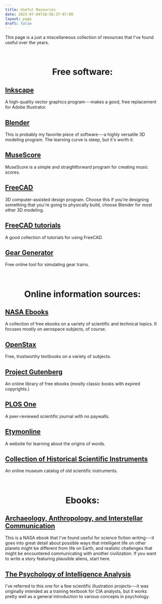 ```yaml
---
title: Useful Resources
date: 2023-07-04T16:56:37-07:00
layout: page
draft: false
---
```


This page is a just a miscellaneous collection of resources that I've found useful over the years.

<br/>

# <p style="text-align:center">Free software:</p>


## [Inkscape](https://inkscape.org)

A high-quality vector graphics program---makes a good, free replacement for Adobe Illustrator.


## [Blender](https://blender.org)

This is probably my favorite piece of software---a highly versatile 3D modeling program. The learning curve is steep, but it's worth it.


## [MuseScore](https://musescore.org)

MuseScore is a simple and straightforward program for creating music scores.


## [FreeCAD](https://freecad.org)

3D computer-assisted design program. Choose this if you're designing something that you're going to physically build, choose Blender for most other 3D modeling.


## [FreeCAD tutorials](https://wiki.freecad.org/Tutorials)

A good collection of tutorials for using FreeCAD.


## [Gear Generator](https://geargenerator.com)

Free online tool for simulating gear trains.


<br/>

# <p style="text-align:center">Online information sources:</p>


## [NASA Ebooks](https://www.nasa.gov/connect/ebooks/index.html)

A collection of free ebooks on a variety of scientific and technical topics. It focuses mostly on aerospace subjects, of course.

## [OpenStax](https://openstax.org/subjects)

Free, trustworthy textbooks on a variety of subjects.

## [Project Gutenberg](https://gutenberg.org/)

An online library of free ebooks (mostly classic books with expired copyrights.)

## [PLOS One](https://journals.plos.org/plosone/)

A peer-reviewed scientific journal with no paywalls.

## [Etymonline](https://www.etymonline.com/)

A website for learning about the origins of words.

## [Collection of Historical Scientific Instruments](https://chsi.harvard.edu/)

An online museum catalog of old scientific instruments.


<br/>

# <p style="text-align:center">Ebooks:</p>


## [Archaeology, Anthropology, and Interstellar Communication](https://www.nasa.gov/connect/ebooks/archaeology_anthropology_and_interstellar_communication.html)

This is a NASA ebook that I've found useful for science fiction writing---it goes into great detail about possible ways that intelligent life on other planets might be different from life on Earth, and realistic challenges that might be encountered communicating with another civilization. If you want to write a story featuring plausible aliens, start here.

## [The Psychology of Intelligence Analysis](https://www.cia.gov/static/9a5f1162fd0932c29bfed1c030edf4ae/Pyschology-of-Intelligence-Analysis.pdf)

I've referred to this one for a few scientific illustration projects---it was originally intended as a training textbook for CIA analysts, but it works pretty well as a general introduction to various concepts in psychology.